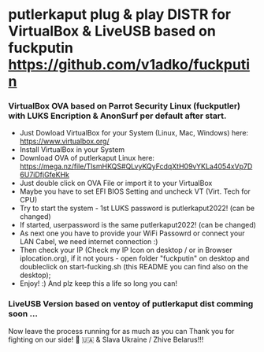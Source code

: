 # putlerkaput plug & play DISTR for VirtualBox & LiveUSB based on fuckputin https://github.com/v1adko/fuckputin

### VirtualBox OVA based on Parrot Security Linux (fuckputler) with LUKS Encription & AnonSurf per default after start.

- Just Dowload VirtualBox for your System (Linux, Mac, Windows) here: https://www.virtualbox.org/
- Install VirtualBox in your System
- Download OVA of putlerkaput Linux here: https://mega.nz/file/TlsmHKQS#QLvyKQyFcdqXtH09vYKLa4054xVp7D6U7iDfjGfeKHk
- Just double click on OVA File or import it to your VirtualBox
- Maybe you have to set EFI BIOS Setting and uncheck VT (Virt. Tech for CPU)
- Try to start the system - 1st LUKS password is putlerkaput2022! (can be changed)
- If started, userpassword is the same putlerkaput2022! (can be changed)
- As next one you have to provide your WiFi Passowrd or connect your LAN Cabel, we need internet connection :)
- Then check your IP (Check my IP Icon on desktop / or in Browser iplocation.org), if it not yours - open folder "fuckputin" on desktop and doubleclick on start-fucking.sh (this README you can find also on the desktop);
- Enjoy! :) And plz keep this a life so long you can! 

### LiveUSB Version based on ventoy of putlerkaput dist comming soon ... 

Now leave the process running for as much as you can
Thank you for fighting on our side! 💪 🇺🇦 & Slava Ukraine / Zhive Belarus!!!

